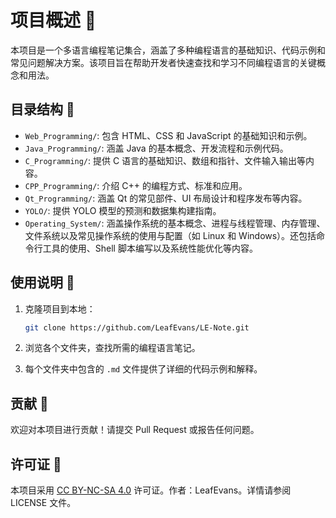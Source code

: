 # 项目概述 🌟

本项目是一个多语言编程笔记集合，涵盖了多种编程语言的基础知识、代码示例和常见问题解决方案。该项目旨在帮助开发者快速查找和学习不同编程语言的关键概念和用法。

## 目录结构 📂

- `Web_Programming/`: 包含 HTML、CSS 和 JavaScript 的基础知识和示例。
- `Java_Programming/`: 涵盖 Java 的基本概念、开发流程和示例代码。
- `C_Programming/`: 提供 C 语言的基础知识、数组和指针、文件输入输出等内容。
- `CPP_Programming/`: 介绍 C++ 的编程方式、标准和应用。
- `Qt_Programming/`: 涵盖 Qt 的常见部件、UI 布局设计和程序发布等内容。
- `YOLO/`: 提供 YOLO 模型的预测和数据集构建指南。
- `Operating_System/`: 涵盖操作系统的基本概念、进程与线程管理、内存管理、文件系统以及常见操作系统的使用与配置（如 Linux 和 Windows）。还包括命令行工具的使用、Shell 脚本编写以及系统性能优化等内容。

## 使用说明 📖

1. 克隆项目到本地：

   ```bash
   git clone https://github.com/LeafEvans/LE-Note.git
   ```

2. 浏览各个文件夹，查找所需的编程语言笔记。

3. 每个文件夹中包含的 `.md` 文件提供了详细的代码示例和解释。

## 贡献 🤝

欢迎对本项目进行贡献！请提交 Pull Request 或报告任何问题。

## 许可证 📜

本项目采用 [CC BY-NC-SA 4.0](./LICENSE) 许可证。作者：LeafEvans。详情请参阅 LICENSE 文件。
